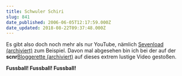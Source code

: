 ```yaml
---
title: Schwuler Schiri
slug: 841
date_published: 2006-06-05T12:17:59.000Z
date_updated: 2018-08-22T09:37:48.000Z
---
```


Es gibt also doch noch mehr als nur YouTube, nämlich [Sevenload (archiviert)](http://web.archive.org/web/20060702102035/http://sevenload.de:80/) zum Beispiel. Davon mal abgesehen bin ich bei der auf der **scnr**[Bloggerette (archiviert)](http://web.archive.org/web/20060530201918/http://www.bloggerette.de:80/blog/) auf dieses extrem lustige Video gestoßen.

**Fussball! Fussball! Fussball!**
